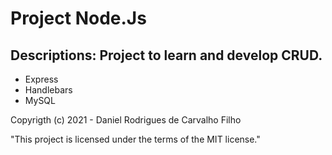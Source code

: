 # Project Node.Js

## Descriptions: Project to learn and develop CRUD.

- Express 
- Handlebars
- MySQL

Copyrigth (c) 2021 - Daniel Rodrigues de Carvalho Filho

"This project is licensed under the terms of the MIT license."

